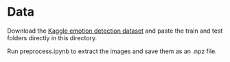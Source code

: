 # Data

Download the [Kaggle emotion detection dataset](https://www.kaggle.com/datasets/ananthu017/emotion-detection-fer/code) and paste the train and test folders directly in this directory.

Run preprocess.ipynb to extract the images and save them as an .npz file.

